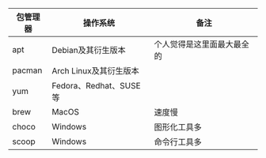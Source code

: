 |包管理器|操作系统|备注|
|-|-|-|
|apt|Debian及其衍生版本|个人觉得是这里面最大最全的|
|pacman|Arch Linux及其衍生版本||
|yum|Fedora、Redhat、SUSE等||
|brew|MacOS|速度慢|
|choco|Windows|图形化工具多|
|scoop|Windows|命令行工具多|